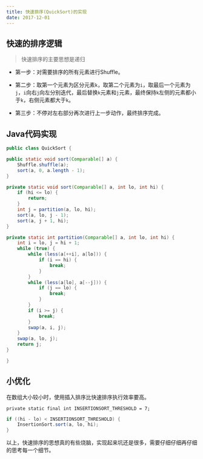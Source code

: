 ```yaml
---
title: 快速排序(QuickSort)的实现
date: 2017-12-01
---
```


## 快速的排序逻辑

> 快速排序的主要思想是递归

- 第一步：对需要排序的所有元素进行Shuffle。

- 第二步：取第一个元素为区分元素`k`，取第二个元素为`i`，取最后一个元素为`j`，`i`向右`j`向左分别迭代，最后替换`k`元素和`j`元素，最终保持`k`左侧的元素都小于`k`，右侧元素都大于`k`。

- 第三步：不停对左右部分再次进行上一步动作，最终排序完成。

## Java代码实现

```Java
public class QuickSort {

public static void sort(Comparable[] a) {
    Shuffle.shuffle(a);
    sort(a, 0, a.length - 1);
}

private static void sort(Comparable[] a, int lo, int hi) {
    if (hi <= lo) {
        return;
    }
    int j = partition(a, lo, hi);
    sort(a, lo, j - 1);
    sort(a, j + 1, hi);
}

private static int partition(Comparable[] a, int lo, int hi) {
    int i = lo, j = hi + 1;
    while (true) {
        while (less(a[++i], a[lo])) {
            if (i == hi) {
                break;
            }
        }
        while (less(a[lo], a[--j])) {
            if (j == lo) {
                break;
            }
        }
        if (i >= j) {
            break;
        }
        swap(a, i, j);
    }
    swap(a, lo, j);
    return j;
}

}
```

## 小优化

在数组大小较小时，使用插入排序比快速排序执行效率要高。

```
private static final int INSERTIONSORT_THRESHOLD = 7;
```

```Java
if ((hi - lo) < INSERTIONSORT_THRESHOLD) {
	InsertionSort.sort(a, lo, hi);
}
```

以上，快速排序的思想真的有些烧脑，实现起来坑还是很多，需要仔细仔细再仔细的思考每一个细节。
